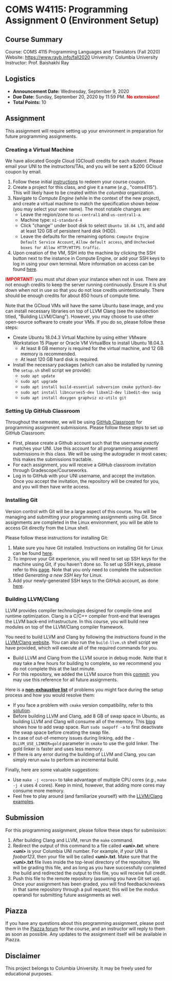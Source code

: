 
# COMS W4115: Programming Assignment 0 (Environment Setup)

## Course Summary

Course: COMS 4115 Programming Languages and Translators (Fall 2020)  
Website: https://www.rayb.info/fall2020
University: Columbia University  
Instructor: Prof. Baishakhi Ray


## Logistics
- **Announcement Date:** Wednesday, September 9, 2020
- **Due Date:** Sunday, September 20, 2020 by 11:59 PM. <font color="red">**No extensions!**</font>
- **Total Points:** 10


## Assignment

This assignment will require setting up your environment in preparation for future programming assignments.

### Creating a Virtual Machine

We have allocated Google Cloud (GCloud) credits for each student. Please email your UNI to the instructors/TAs, and you will be sent a $200 GCloud coupon by email.

1. Follow these initial [instructions](http://www.cs.columbia.edu/crf/cloud-cs/) to redeem your course coupon.
2. Create a project for this class, and give it a name (_e.g._, "coms4115"). This will likely have to be created within the _columbia_ organization. 
3. Navigate to *Compute Engine* (while in the context of the new project), and create a virtual machine to match the specification shown below (you may select your own name). The most notable changes are:
	* Leave the region/zone to `us-central1` and `us-central1-a`.
	* Machine type: `n1-standard-4`
	* Click "change'' under boot disk to select `Ubuntu 18.04 LTS`, and add at least 120 GB of persistent hard disk (HDD).
	* Leave the defaults for the remaining options: `Compute Engine Default Service Account`, `Allow default access`, and `Unchecked boxes for Allow HTTP/HTTPS traffic`.
4. Upon creation of the VM, SSH into the machine by clicking the SSH button next to the instance in Compute Engine, or add your SSH keys to log in using your own terminal. More information on access can be found [here](https://cloud.google.com/compute/docs/instances/connecting-to-instance).

<font color="red">**IMPORTANT:**</font> you must _shut down_ your instance when not in use. There are not enough credits to keep the server running continuously. Ensure it is shut down when not in use so that you do not lose credits unintentionally. There should be enough credits for about 850 hours of compute time.

Note that the GCloud VMs will have the same Ubuntu base image, and you can install necessary libraries on top of LLVM Clang (see the subsection titled, "Building LLVM/Clang"). However, you may choose to use other open-source software to create your VMs. If you do so, please follow these steps:

* Create Ubuntu 18.04.3 Virtual Machine by using either VMware Workstation 15 Player or Oracle VM VirtualBox to install Ubuntu 18.04.3.
    - At least 8 GB memory is required for the virtual machine, and 12 GB memory is recommended.
    - At least 120 GB hard disk is required.
* Install the necessary packages (which can also be installed by running the `setup.sh` shell script we provide):
    - `sudo apt update`
    - `sudo apt upgrade`
    - `sudo apt install build-essential subversion cmake python3-dev`
    - `sudo apt install libncurses5-dev libxml2-dev libedit-dev swig`
    - `sudo apt install doxygen graphviz xz-utils git`


### Setting Up GitHub Classroom

Throughout the semester, we will be using [GitHub Classroom](https://classroom.github.com/) for programming assignment submissions. Please follow these steps to set up GitHub Classroom:
* First, please create a Github account such that the username _exactly_ matches your UNI. Use this account for all programming assignment submissions in this class. We will be using the autograder in most cases; this makes the submissions tractable.
* For each assignment, you will receive a GitHub classroom invitation through Gradescope/Courseworks.
* Log in to GitHub with your UNI username, and accept the invitation. Once you accept the invitation, the repository will be created for you, and you will then have write access.

### Installing Git

Version control with Git will be a large aspect of this course. You will be managing and submitting your programming assignments using Git. Since assignments are completed in the Linux environment, you will be able to access Git directly from the Linux shell.

Please follow these instructions for installing Git:

1.  Make sure you have Git installed. Instructions on installing Git for Linux can be found [here](https://git-scm.com/book/en/v2/Getting-Started-Installing-Git).
2.  To improve your Git experience, you will need to set up SSH keys for the machine using Git, if you haven't done so. To set up SSH keys, please refer to this [page](https://docs.github.com/en/enterprise/2.20/user/github/authenticating-to-github/generating-a-new-ssh-key-and-adding-it-to-the-ssh-agent). Note that you only need to complete the subsection titled _Generating a new SSH key_ for Linux.
3.  Add your newly-generated SSH keys to the GitHub account, as done [here](https://docs.github.com/en/enterprise/2.20/user/github/authenticating-to-github/adding-a-new-ssh-key-to-your-github-account).

### Building LLVM/Clang

LLVM provides compiler technologies designed for compile-time and runtime optimization. Clang is a C/C++ compiler front-end that leverages the LLVM back-end infrastructure. In this course, you will build new modules on top of the LLVM/Clang compiler framework.

You need to build LLVM and Clang by following the instructions found in the [LLVM/Clang website](http://clang.llvm.org/get_started.html). You can also run the `build-llvm.sh` shell script we have provided, which will execute all of the required commands for you.
* Build LLVM and Clang from the LLVM source in debug mode. Note that it may take a few hours for building to complete, so we recommend you do not complete this at the last minute.
* For this repository, we added the LLVM source from this [commit](https://github.com/llvm/llvm-project/tree/d1be928d23fe6b6770be007c7fd0753ca4d17516); you may use this reference for all future assignments.

Here is a <ins>**non-exhaustive list**</ins> of problems you might face during the setup process and how you would resolve them:

* If you face a problem with `cmake` version compatibility, refer to this [solution](https://askubuntu.com/a/829311/).
* Before building LLVM and Clang, add 8 GB of swap space in Ubuntu, as building LLVM and Clang will consume all of the memory. This [blog](https://linuxize.com/post/how-to-add-swap-space-on-ubuntu-18-04/) shows how to add swap space. Run `sudo swapoff -a` to first deactivate the swap space before creating the swap file.
* In case of out-of-memory issues during linking, add the `-DLLVM_USE_LINKER=gold` parameter in `cmake` to use the gold linker. The gold linker is faster and uses less memory.
* If there is any error during the building of LLVM and Clang, you can simply rerun `make` to perform an incremental build.

Finally, here are some valuable suggestions:
* Use `make -j <cores>` to take advantage of multiple CPU cores (_e.g._, `make -j 4` uses 4 cores). Keep in mind, however, that adding more cores may consume more memory.
* Feel free to play around (and familiarize yourself) with the [LLVM/Clang examples](http://clang.llvm.org/get_started.html#driver).


## Submission

For this programming assignment, please follow these steps for submission:

1. After building Clang and LLVM, rerun the `make` command.
2. Redirect the output of this command to a file called **_\<uni\>.txt_**. where **_\<uni\>_** is your Columbia UNI number. For example, if your UNI is *foobar123*, then your file will be called **_\<uni\>_.txt**. Make sure that the **_\<uni\>_.txt** file lives inside the top-level directory of the repository. We will be grading this file, and as long as you have successfully completed the build and redirected the output to this file, you will receive full credit.
3. Push this file to the remote repository (assuming you have Git set up). Once your assignment has been graded, you will find feedback/reviews in that same repository through a pull request; this will be the modus operandi for submitting future assignments as well.


## Piazza

If you have any questions about this programming assignment, please post them in the [Piazza forum](https://piazza.com/class/kekhb0ii3uh23z?cid=7) for the course, and an instructor will reply to them as soon as possible. Any updates to the assignment itself will be available in Piazza.


## Disclaimer

This project belongs to Columbia University. It may be freely used for educational purposes.
